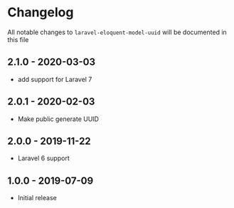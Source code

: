 # Changelog

All notable changes to `laravel-eloquent-model-uuid` will be documented in this file

## 2.1.0 - 2020-03-03

- add support for Laravel 7

## 2.0.1 - 2020-02-03

- Make public generate UUID

## 2.0.0 - 2019-11-22

- Laravel 6 support

## 1.0.0 - 2019-07-09

- Initial release
